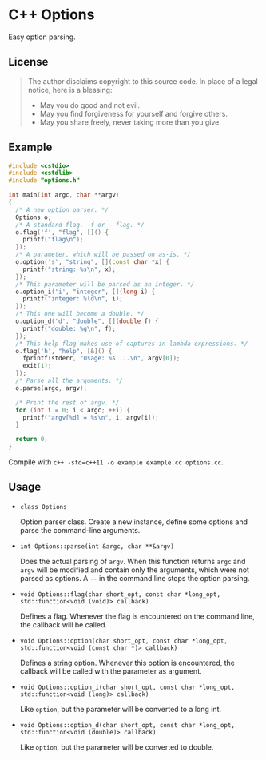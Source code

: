 # C++ Options

Easy option parsing.

## License

> The author disclaims copyright to this source code.  In place of
> a legal notice, here is a blessing:
>
> * May you do good and not evil.
> * May you find forgiveness for yourself and forgive others.
> * May you share freely, never taking more than you give.

## Example

```cpp
#include <cstdio>
#include <cstdlib>
#include "options.h"

int main(int argc, char **argv)
{
  /* A new option parser. */
  Options o;
  /* A standard flag. -f or --flag. */
  o.flag('f', "flag", []() {
    printf("flag\n");
  });
  /* A parameter, which will be passed on as-is. */
  o.option('s', "string", [](const char *x) {
    printf("string: %s\n", x);
  });
  /* This parameter will be parsed as an integer. */
  o.option_i('i', "integer", [](long i) {
    printf("integer: %ld\n", i);
  });
  /* This one will become a double. */
  o.option_d('d', "double", [](double f) {
    printf("double: %g\n", f);
  });
  /* This help flag makes use of captures in lambda expressions. */
  o.flag('h', "help", [&]() {
    fprintf(stderr, "Usage: %s ...\n", argv[0]);
    exit(1);
  });
  /* Parse all the arguments. */
  o.parse(argc, argv);

  /* Print the rest of argv. */
  for (int i = 0; i < argc; ++i) {
    printf("argv[%d] = %s\n", i, argv[i]);
  }

  return 0;
}
```

Compile with `c++ -std=c++11 -o example example.cc options.cc`.

## Usage

  - `class Options`

    Option parser class.
    Create a new instance, define some options and parse the command-line arguments.

  - `int Options::parse(int &argc, char **&argv)`

    Does the actual parsing of `argv`.
    When this function returns `argc` and `argv` will be modified and contain only the arguments, which were not parsed as options.
    A `--` in the command line stops the option parsing.

  - `void Options::flag(char short_opt, const char *long_opt, std::function<void (void)> callback)`

    Defines a flag.
    Whenever the flag is encountered on the command line, the callback will be called.

  - `void Options::option(char short_opt, const char *long_opt, std::function<void (const char *)> callback)`

    Defines a string option.
    Whenever this option is encountered, the callback will be called with the parameter as argument.

  - `void Options::option_i(char short_opt, const char *long_opt, std::function<void (long)> callback)`

    Like `option`, but the parameter will be converted to a long int.

  - `void Options::option_d(char short_opt, const char *long_opt, std::function<void (double)> callback)`

    Like `option`, but the parameter will be converted to double.
